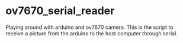 # ov7670_serial_reader
Playing around with arduino and ov7670 camera. This is the script to receive a picture from the arduino to the host computer through serial.
